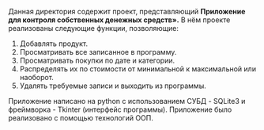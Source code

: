 Данная директория содержит проект, представляющий **Приложение для контроля собственных денежных средств».** В нём проекте реализованы следующие функции, позволяющие:
1. Добавлять продукт.
2. Просматривать все записанное в программу.
3. Просматривать покупки по дате и категории.
4. Распределять их по стоимости от минимальной к максимальной или наоборот.
5. Удалять требуемые записи и выходить из программы.

Приложение написано на python с использованием СУБД - SQLite3 и фреймворка - Tkinter (интерфейс программы). Приложение было реализовано с помощью технологий ООП.